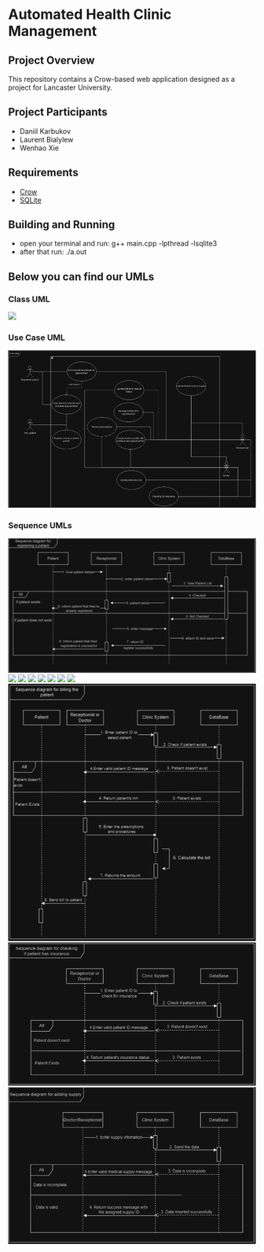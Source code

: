 # Automated Health Clinic Management

## Project Overview

This repository contains a Crow-based web application designed as a project for Lancaster University.

## Project Participants
* Daniil Karbukov
* Laurent Bialylew
* Wenhao Xie

## Requirements
* [Crow](https://crowcpp.org/master/getting_started/setup/linux/)
* [SQLite](https://www.sqlite.org/download.html)

## Building and Running
* open your terminal and run: g++ main.cpp -lpthread -lsqlite3
* after that run: ./a.out

  
## Below you can find our UMLs

### Class UML

![](https://github.com/LegendaryLoona/AHCM_Lancaster/blob/main/UMLs/Class%20Diagram.png)

### Use Case UML

![](https://github.com/LegendaryLoona/LancasterHealthClinicProject/blob/main/UMLs/Use%20Case%20Diagram.png)

### Sequence UMLs

![](https://github.com/LegendaryLoona/LancasterHealthClinicProject/blob/main/UMLs/Sequence%20Diagram%20for%20Registering%20a%20Patient.png)
![](https://github.com/LegendaryLoona/AHCM_Lancaster/blob/main/UMLs/Sequence%20Diagram%20for%20creating%20a%20doctor's%20profile.png)
![](https://github.com/LegendaryLoona/AHCM_Lancaster/blob/main/UMLs/Sequence%20Diagram%20for%20booking%20an%20appointment.png)
![](https://github.com/LegendaryLoona/AHCM_Lancaster/blob/main/UMLs/Sequence%20Diagram%20for%20viewing%20list%20of%20appointments.png)
![](https://github.com/LegendaryLoona/AHCM_Lancaster/blob/main/UMLs/Sequence%20Diagram%20for%20managing%20profiles%20or%20appointments.png)
![](https://github.com/LegendaryLoona/AHCM_Lancaster/blob/main/UMLs/Sequence%20Diagram%20for%20updating%20medical%20history.png)
![](https://github.com/LegendaryLoona/AHCM_Lancaster/blob/main/UMLs/Sequence%20Diagram%20for%20retrieving%20patient's%20medical%20history.png)
![](https://github.com/LegendaryLoona/AHCM_Lancaster/blob/main/UMLs/Sequence%20Diagram%20for%20recording%20prescriptions.png)
![](https://github.com/LegendaryLoona/LancasterHealthClinicProject/blob/main/UMLs/Sequence%20Diagram%20for%20Billing%20a%20Patient.png)
![](https://github.com/LegendaryLoona/LancasterHealthClinicProject/blob/main/UMLs/Sequence%20Diagram%20for%20Checking%20if%20a%20Patient%20has%20Insurance.png)
![](https://github.com/LegendaryLoona/LancasterHealthClinicProject/blob/main/UMLs/Sequence%20Diagram%20for%20Adding%20Supply.png)
